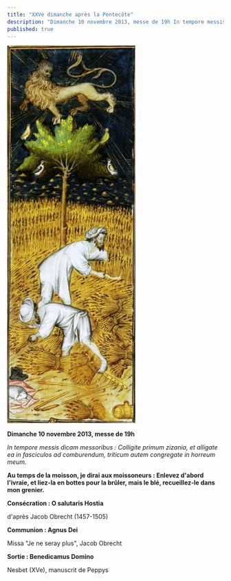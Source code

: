 ```yaml
---
title: "XXVe dimanche après la Pentecôte"
description: "Dimanche 10 novembre 2013, messe de 19h In tempore messis dicam messoribus : Colligite primum zizania, et alligate ea in fasciculos ad comburendum, triticum autem congregate in horreum meum. Au temps de la moisson, je dirai aux moissoneurs : Enlevez d'abord..."
published: true
---
```



![](/images/2013-11-09-moissonneur-2.jpg)

**Dimanche 10 novembre 2013, messe de 19h**

*In tempore messis dicam messoribus : Colligite primum zizania, et alligate ea in fasciculos ad comburendum, triticum autem congregate in horreum meum.*

**Au temps de la moisson, je dirai aux moissoneurs : Enlevez d'abord l'ivraie, et liez-la en bottes pour la brûler, mais le blé, recueillez-le dans mon grenier.**

**Consécration : O salutaris Hostia**

d'après Jacob Obrecht (1457-1505)

**Communion : Agnus Dei**

Missa "Je ne seray plus", Jacob Obrecht

**Sortie : Benedicamus Domino**

Nesbet (XVe), manuscrit de Peppys